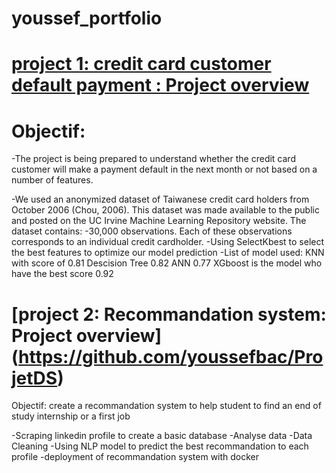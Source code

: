 # youssef_portfolio

# [project 1: credit card customer default payment : Project overview](https://github.com/youssefbac/Projet-Machine-Learning/blob/main/Projet-ML-Final.ipynb)
# Objectif:

-The project is being prepared to understand whether the credit card customer will make a payment default in the next month or not based on a number of features.

-We used an anonymized dataset of Taiwanese credit card holders from October 2006 (Chou, 2006). This dataset was made available to the public and posted on the UC Irvine Machine     Learning Repository website. The dataset contains:
-30,000 observations. Each of these observations corresponds to an individual credit cardholder.
-Using SelectKbest to select the best features to optimize our model prediction
-List of model used: KNN with score of 0.81 Descision Tree 0.82 ANN 0.77 XGboost is the model who have the best score 0.92


# [project 2: Recommandation system: Project overview]  (https://github.com/youssefbac/ProjetDS)
Objectif:
create a recommandation system to help student to find an end of study internship or a first job 

-Scraping linkedin profile to create a basic database
-Analyse data 
-Data Cleaning
-Using NLP model to predict the best recommandation to each profile 
-deployment of recommandation system with docker
